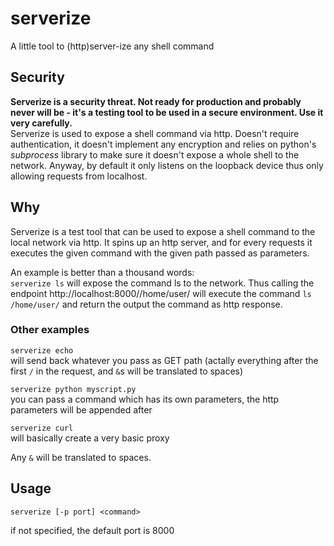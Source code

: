 # serverize
A little tool to (http)server-ize any shell command

## Security
**Serverize is a security threat. Not ready for production and probably never will be - it's a testing tool to be used in a secure environment. Use it very carefully.**  
Serverize is used to expose a shell command via http. Doesn't require authentication, it doesn't implement any encryption and relies on python's *subprocess* library to make sure it doesn't expose a whole shell to the network. Anyway, by default it only listens on the loopback device thus only allowing requests from localhost.  

## Why
Serverize is a test tool that can be used to expose a shell command to the local network via http. It spins up an http server, and for every requests it executes the given command with the given path passed as parameters.

An example is better than a thousand words:  
`serverize ls`
will expose the command ls to the network. Thus calling the endpoint http://localhost:8000//home/user/ will execute the command `ls /home/user/` and return the output the command as http response.

### Other examples

`serverize echo`  
will send back whatever you pass as GET path (actally everything after the first `/` in the request, and `&`s will be translated to spaces)  

`serverize python myscript.py`  
you can pass a command which has its own parameters, the http parameters will be appended after

`serverize curl`  
will basically create a very basic proxy



Any `&` will be translated to spaces. 

## Usage
`serverize [-p port] <command> `

if not specified, the default port is 8000
